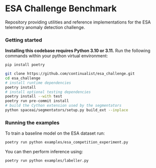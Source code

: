 # ESA Challenge Benchmark
Repository providing utilities and reference implementations for the ESA telemetry anomaly detection challenge.


### Getting started

**Installing this codebase requires Python 3.10 or 3.11.**
Run the following commands within your python virtual environment:

```sh
pip install poetry

git clone https://github.com/continualist/esa_challenge.git
cd esa_challenge
# install runtime dependencies
poetry install
# install optional testing dependencies
poetry install --with test
poetry run pre-commit install
# build the Cython extension used by the segmentators
python spaceai/segmentators/setup.py build_ext --inplace
```

### Running the examples

To train a baseline model on the ESA dataset run:

```sh
poetry run python examples/esa_competition_experiment.py
```

You can then perform inference using:

```sh
poetry run python examples/labeller.py
```
